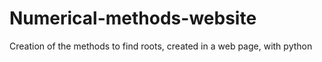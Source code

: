 # Numerical-methods-website
Creation of the methods to find roots, created in a web page, with python
